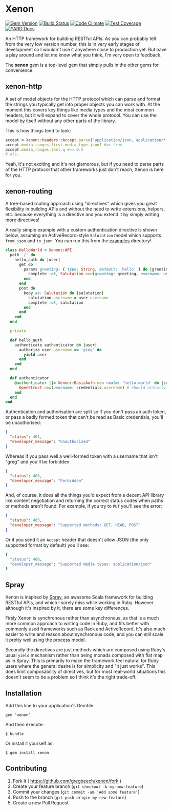 # Xenon

[![Gem Version][fury-badge]][fury] [![Build Status][travis-badge]][travis] [![Code Climate][cc-badge]][cc] [![Test Coverage][ccc-badge]][ccc] [![YARD Docs][docs-badge]][docs]

An HTTP framework for building RESTful APIs. As you can probably tell from the very low version number, this is in very early stages of development so I wouldn't use it anywhere close to production yet. But have a play around and let me know what you think, I'm very open to feedback.

The **xenon** gem is a top-level gem that simply pulls in the other gems for convenience.

## xenon-http

A set of model objects for the HTTP protocol which can parse and format the strings you typically get into proper objects you can work with. At the moment this covers key things like media types and the most common headers, but it will expand to cover the whole protocol. You can use the model by itself without any other parts of the library.

This is how things tend to look:

```ruby
accept = Xenon::Headers::Accept.parse('application/json, application/*; q=0.5')
accept.media_ranges.first.media_type.json? #=> true
accept.media_ranges.last.q #=> 0.5
# etc.
```

Yeah, it's not exciting and it's not glamorous, but if you need to parse parts of the HTTP protocol that other frameworks just don't reach, Xenon is here for you.

## xenon-routing

A tree-based routing approach using "directives" which gives you great flexibility in building APIs and without the need to write extensions, helpers, etc. because everything is a directive and you extend it by simply writing more directives!

A really simple example with a custom authentication directive is shown below, assuming an ActiveRecord-style `Salutation` model which supports `from_json` and `to_json`. You can run this from the [examples](examples/hello_world) directory!

~~~ruby
class HelloWorld < Xenon::API
  path '/' do
    hello_auth do |user|
      get do
        params greeting: { type: String, default: 'hello' } do |greeting|
          complete :ok, Salutation.new(greeting: greeting, username: user.username)
        end
      end
      post do
        body as: Salutation do |salutation|
          salutation.username = user.username
          complete :ok, salutation
        end
      end
    end
  end

  private

  def hello_auth
    authenticate authenticator do |user|
      authorize user.username == 'greg' do
        yield user
      end
    end
  end

  def authenticator
    @authenticator ||= Xenon::BasicAuth.new realm: 'hello world' do |credentials|
      OpenStruct.new(username: credentials.username) # should actually auth here!
    end
  end
end
~~~

Authentication and authorisation are split so if you don't pass an auth token, or pass a badly formed token that can't be read as Basic credentials, you'll be unauthorised:

~~~json
{
  "status": 401,
  "developer_message": "Unauthorized"
}
~~~

Whereas if you pass well a well-formed token with a username that isn't "greg" and you'll be forbidden:

~~~json
{
  "status": 403,
  "developer_message": "Forbidden"
}
~~~

And, of course, it does all the things you'd expect from a decent API library like content negotiation and returning the correct status codes when paths or methods aren't found. For example, if you try to `PUT` you'll see the error:

~~~json
{
  "status": 405,
  "developer_message": "Supported methods: GET, HEAD, POST"
}
~~~

Or if you send it an `Accept` header that doesn't allow JSON (the only supported format by default) you'll see:

~~~ruby
{
  "status": 406,
  "developer_message": "Supported media types: application/json"
}
~~~

## Spray

Xenon is inspired by [Spray][spray], an awesome Scala framework for building RESTful APIs, and which I sorely miss while working in Ruby. However although it's inspired by it, there are some key differences.

Firsly Xenon is synchronous rather than asynchronous, as that is a much more common approach to writing code in Ruby, and fits better with commonly used frameworks such as Rack and ActiveRecord. It's also much easier to write and reason about synchronous code, and you can still scale it pretty well using the process model.

Secondly the directives are just methods which are composed using Ruby's usual `yield` mechanism rather than being monads composed with flat map as in Spray. This is primarily to make the framework feel natural for Ruby users where the general desire is for simplicity and "it just works". This does limit composability of directives, but for most real-world situations this doesn't seem to be a problem so I think it's the right trade-off.

## Installation

Add this line to your application's Gemfile:

    gem 'xenon'

And then execute:

    $ bundle

Or install it yourself as:

    $ gem install xenon

## Contributing

1. Fork it ( https://github.com/gregbeech/xenon/fork )
2. Create your feature branch (`git checkout -b my-new-feature`)
3. Commit your changes (`git commit -am 'Add some feature'`)
4. Push to the branch (`git push origin my-new-feature`)
5. Create a new Pull Request


[fury]: http://badge.fury.io/rb/xenon "Xenon at Rubygems"
[fury-badge]: https://badge.fury.io/rb/xenon.svg "Gem Version"
[travis]: https://travis-ci.org/gregbeech/xenon "Xenon at Travis CI"
[travis-badge]: https://travis-ci.org/gregbeech/xenon.svg "Build Status"
[cc]: https://codeclimate.com/github/gregbeech/xenon "Xenon Quality at Code Climate"
[cc-badge]: https://codeclimate.com/github/gregbeech/xenon/badges/gpa.svg "Code Quality"
[ccc]: https://codeclimate.com/github/gregbeech/xenon/coverage "Xenon Coverage at Code Climate"
[ccc-badge]: https://codeclimate.com/github/gregbeech/xenon/badges/coverage.svg "Code Coverage"
[docs]: http://www.rubydoc.info/github/gregbeech/xenon "YARD Docs"
[docs-badge]: http://img.shields.io/badge/yard-docs-blue.svg "YARD Docs"
[spray]: http://spray.io/ "spray"
